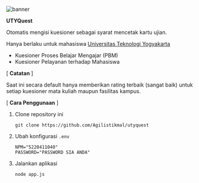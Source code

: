 ![banner](https://pbs.twimg.com/profile_banners/920319520861970432/1527913115/1500x500)

**UTYQuest**

Otomatis mengisi kuesioner sebagai syarat mencetak kartu ujian.

Hanya berlaku untuk mahasiswa [Universitas Teknologi Yogyakarta](https://uty.ac.id)

- Kuesioner Proses Belajar Mengajar (PBM)
- Kuesioner Pelayanan terhadap Mahasiswa

[ **Catatan** ]

Saat ini secara default hanya memberikan rating terbaik (sangat baik) untuk setiap kuesioner mata kuliah maupun fasilitas kampus.

[ **Cara Penggunaan** ]

1. Clone repository ini
   ```
   git clone https://github.com/Agilistikmal/utyquest
   ```
2. Ubah konfigurasi `.env`
   ```env
   NPM="5220411040"
   PASSWORD="PASSWORD SIA ANDA"
   ```
3. Jalankan aplikasi
   ```
   node app.js
   ```
